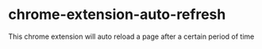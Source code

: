 # chrome-extension-auto-refresh
This chrome extension will auto reload a page after a certain period of time
